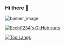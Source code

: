 ### Hi there 👋

<!--
**ecchi1234/ecchi1234** is a ✨ _special_ ✨ repository because its `README.md` (this file) appears on your GitHub profile.

Here are some ideas to get you started:

- 🔭 I’m currently working on ...
- 🌱 I’m currently learning ...
- 👯 I’m looking to collaborate on ...
- 🤔 I’m looking for help with ...
- 💬 Ask me about ...
- 📫 How to reach me: ...
- 😄 Pronouns: ...
- ⚡ Fun fact: ...
-->

![banner_image](https://github.com/ecchi1234/ecchi1234/blob/master/banner.png)

[![Ecchi1234's GitHub stats](https://github-readme-stats.vercel.app/api?username=ecchi1234&theme=synthwave)](https://github.com/anuraghazra/github-readme-stats)

[![Top Langs](https://github-readme-stats.vercel.app/api/top-langs/?username=ecchi1234&layout=compact&theme=synthwave)](https://github.com/anuraghazra/github-readme-stats)
